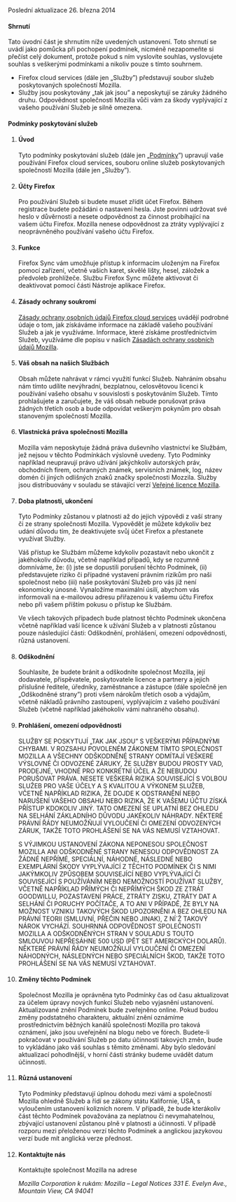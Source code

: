 Poslední aktualizace 26. března 2014

#### Shrnutí

Tato úvodní část je shrnutím níže uvedených ustanovení. Toto shrnutí se uvádí jako pomůcka při pochopení podmínek, nicméně nezapomeňte si přečíst celý dokument, protože pokud s ním vyslovíte souhlas, vyslovujete souhlas s veškerými podmínkami a nikoliv pouze s tímto souhrnem.

- Firefox cloud services (dále jen „Služby”) představují soubor služeb poskytovaných společností Mozilla. 
- Služby jsou poskytovány „tak jak jsou” a neposkytují se záruky žádného druhu. Odpovědnost společnosti Mozilla vůči vám za škody vyplývající z vašeho používání Služeb je silně omezena.

#### Podmínky poskytování služeb

1. #### Úvod

    Tyto podmínky poskytování služeb (dále jen „<u>Podmínky</u>”) upravují vaše používání Firefox cloud services, souboru online služeb poskytovaných společností Mozilla (dále jen „Služby”).

2. #### Účty Firefox

    Pro používání Služeb si budete muset zřídit účet Firefox.  Během registrace budete požádáni o nastavení hesla. Jste povinni udržovat své heslo v důvěrnosti a nesete odpovědnost za činnost probíhající na vašem účtu Firefox. Mozilla nenese odpovědnost za ztráty vyplývající z neoprávněného používání vašeho účtu Firefox.

3. #### Funkce

    Firefox Sync vám umožňuje přístup k informacím uloženým na Firefox pomocí zařízení, včetně vašich karet, skvělé lišty, hesel, záložek a předvoleb prohlížeče. Službu Firefox Sync můžete aktivovat či deaktivovat pomocí části Nástroje aplikace Firefox.

4. #### Zásady ochrany soukromí

    <a href="https://accounts.firefox.com/legal/privacy">Zásady ochrany osobních údajů Firefox cloud services</a> uvádějí podrobné údaje o tom, jak získáváme informace na základě vašeho používání Služeb a jak je využíváme. Informace, které získáme prostřednictvím Služeb, využíváme dle popisu v našich <a href="http://www.mozilla.org/privacy/" target="_blank">Zásadách ochrany osobních údajů Mozilla</a>.

5. #### Váš obsah na našich Službách

    Obsah můžete nahrávat v rámci využití funkcí Služeb. Nahráním obsahu nám tímto udílíte nevýhradní, bezplatnou, celosvětovou licenci k používání vašeho obsahu v souvislosti s poskytováním Služeb. Tímto prohlašujete a zaručujete, že váš obsah nebude porušovat práva žádných třetích osob a bude odpovídat veškerým pokynům pro obsah stanoveným společností Mozilla.

6. #### Vlastnická práva společnosti Mozilla

    Mozilla vám neposkytuje žádná práva duševního vlastnictví ke Službám, jež nejsou v těchto Podmínkách výslovně uvedeny. Tyto Podmínky například neupravují právo užívání jakýchkoliv autorských práv, obchodních firem, ochranných známek, servisních známek, log, název domén či jiných odlišných znaků značky společnosti Mozzila. Služby jsou distribuovány v souladu se stávající verzí <a href="http://www.mozilla.org/MPL/" target="_blank">Veřejné licence Mozilla</a>.

7. #### Doba platnosti, ukončení

    Tyto Podmínky zůstanou v platnosti až do jejich výpovědi z vaší strany či ze strany společnosti Mozilla. Vypovědět je můžete kdykoliv bez udání důvodu tím, že deaktivujete svůj účet Firefox a přestanete využívat Služby.

    Váš přístup ke Službám můžeme kdykoliv pozastavit nebo ukončit z jakéhokoliv důvodu, včetně například případů, kdy se rozumně domníváme, že: (i) jste se dopustili porušení těchto Podmínek, (ii) představujete riziko či případné vystavení právním rizikům pro naši společnost nebo (iii) naše poskytování Služeb pro vás již není ekonomicky únosné. Vynaložíme maximální úsilí, abychom vás informovali na e-mailovou adresu přiřazenou k vašemu účtu Firefox nebo při vašem příštím pokusu o přístup ke Službám.

    Ve všech takových případech bude platnost těchto Podmínek ukončena včetně například vaší licence k užívání Služeb a v platnosti zůstanou pouze následující části: Odškodnění, prohlášení, omezení odpovědnosti, různá ustanovení.

8. #### Odškodnění

    Souhlasíte, že budete bránit a odškodníte společnost Mozilla, její dodavatele, přispěvatele, poskytovatele licence a partnery a jejich příslušné ředitele, úředníky, zaměstnance a zástupce (dále společně jen „Odškodněné strany”) proti všem nárokům třetích osob a výdajům, včetně nákladů právního zastoupení, vyplývajícím z vašeho používání Služeb (včetně například jakéhokoliv vámi nahraného obsahu).

9. #### Prohlášení, omezení odpovědnosti

    SLUŽBY SE POSKYTUJÍ „TAK JAK JSOU” S VEŠKERÝMI PŘÍPADNÝMI CHYBAMI. V ROZSAHU POVOLENÉM ZÁKONEM TÍMTO SPOLEČNOST MOZILLA A VŠECHNY ODŠKODNĚNÉ STRANY ODMÍTAJÍ VEŠKERÉ VÝSLOVNÉ ČI ODVOZENÉ ZÁRUKY, ŽE SLUŽBY BUDOU PROSTY VAD, PRODEJNÉ, VHODNÉ PRO KONKRÉTNÍ ÚČEL A ŽE NEBUDOU PORUŠOVAT PRÁVA. NESETE VEŠKERÁ RIZIKA SOUVISEJÍCÍ S VOLBOU SLUŽEB PRO VAŠE ÚČELY A S KVALITOU A VÝKONEM SLUŽEB, VČETNĚ NAPŘÍKLAD RIZIKA, ŽE DOJDE K ODSTRANĚNÍ NEBO NARUŠENÍ VAŠEHO OBSAHU NEBO RIZIKA, ŽE K VAŠEMU ÚČTU ZÍSKÁ PŘÍSTUP KDOKOLIV JINÝ. TATO OMEZENÍ SE UPLATNÍ BEZ OHLEDU NA SELHÁNÍ ZÁKLADNÍHO DŮVODU JAKÉKOLIV NÁHRADY. NĚKTERÉ PRÁVNÍ ŘÁDY NEUMOŽŇUJÍ VYLOUČENÍ ČI OMEZENÍ ODVOZENÝCH ZÁRUK, TAKŽE TOTO PROHLÁŠENÍ SE NA VÁS NEMUSÍ VZTAHOVAT.

    S VÝJIMKOU USTANOVENÍ ZÁKONA NEPONESOU SPOLEČNOST MOZILLA ANI ODŠKODNĚNÉ STRANY NENESOU ODPOVĚDNOST ZA ŽÁDNÉ NEPŘÍMÉ, SPECIÁLNÍ, NÁHODNÉ, NÁSLEDNÉ NEBO EXEMPLÁRNÍ ŠKODY VYPLÝVAJÍCÍ Z TĚCHTO PODMÍNEK ČI S NIMI JAKÝMKOLIV ZPŮSOBEM SOUVISEJÍCÍ NEBO VYPLÝVAJÍCÍ ČI SOUVISEJÍCÍ S POUŽÍVÁNÍM NEBO NEMOŽNOSTÍ POUŽÍVAT SLUŽBY, VČETNĚ NAPŘÍKLAD PŘÍMÝCH ČI NEPŘÍMÝCH ŠKOD ZE ZTRÁT GOODWILLU, POZASTAVENÍ PRÁCE, ZTRÁTY ZISKU, ZTRÁTY DAT A SELHÁNÍ ČI PORUCHY POČÍTAČE, A TO ANI V PŘÍPADĚ, ŽE BYLY NA MOŽNOST VZNIKU TAKOVÝCH ŠKOD UPOZORNĚNI A BEZ OHLEDU NA PRÁVNÍ TEORII (SMLUVNÍ, PŘEČIN NEBO JINAK), Z NÍ´Ž TAKOVÝ NÁROK VYCHÁZÍ. SOUHRNNÁ ODPOVĚDNOST SPOLEČNOSTI MOZILLA A ODŠKODNĚNÝCH STRAN V SOULADU S TOUTO SMLOUVOU NEPŘESÁHNE 500 USD (PĚT SET AMERICKÝCH DOLARŮ). NĚKTERÉ PRÁVNÍ ŘÁDY NEUMOŽŇUJÍ VYLOUČENÍ ČI OMEZENÍ NÁHODNÝCH, NÁSLEDNÝCH NEBO SPECIÁLNÍCH ŠKOD, TAKŽE TOTO PROHLÁŠENÍ SE NA VÁS NEMUSÍ VZTAHOVAT.

10. #### Změny těchto Podmínek

    Společnost Mozilla je oprávněna tyto Podmínky čas od času aktualizovat za účelem úpravy nových funkcí Služeb nebo vyjasnění ustanovení. Aktualizované znění Podmínek bude zveřejněno online. Pokud budou změny podstatného charakteru, aktuální znění oznámíme prostřednictvím běžných kanálů společnosti Mozilla pro taková oznámení, jako jsou uveřejnění na blogu nebo ve fórech. Budete-li pokračovat v používání Služeb po datu účinnosti takových změn, bude to vykládáno jako váš souhlas s těmito změnami. Aby bylo sledování aktualizací pohodlnější, v horní části stránky budeme uvádět datum účinnosti.

11. #### Různá ustanovení

    Tyto Podmínky představují úplnou dohodu mezi vámi a společností Mozilla ohledně Služeb a řídí se zákony státu Kalifornie, USA, s vyloučením ustanovení kolizních norem. V případě, že bude kterákoliv část těchto Podmínek považována za neplatnou či nevymahatelnou, zbývající ustanovení zůstanou plně v platnosti a účinnosti. V případě rozporu mezi přeloženou verzí těchto Podmínek a anglickou jazykovou verzí bude mít anglická verze přednost.

12. #### Kontaktujte nás

    Kontaktujte společnost Mozilla na adrese

    <address>
      Mozilla Corporation 
      k rukám: Mozilla – Legal Notices 
      331 E. Evelyn Ave., 
      Mountain View, CA 94041 
    </address>
